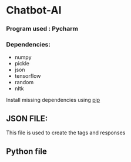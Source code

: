 # Chatbot-AI

### Program used : Pycharm

### Dependencies:
- numpy
- pickle
- json
- tensorflow
- random
- nltk

Install missing dependencies using [pip](https://pip.pypa.io/en/stable/installing/)

## JSON FILE:

This file is used to create the tags and responses 

## Python file
